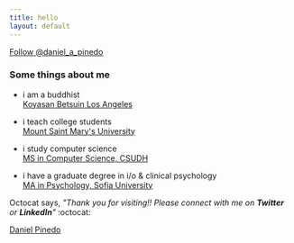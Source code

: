 ```yaml
---
title: hello
layout: default
---
```


<a href="https://twitter.com/daniel_a_pinedo" class="twitter-follow-button" data-show-count="false">Follow @daniel_a_pinedo</a><script async src="//platform.twitter.com/widgets.js" charset="utf-8"></script>

### Some things about me

* i am a buddhist  
[Koyasan Betsuin Los Angeles](http://www.koyasanbetsuin.org/)

* i teach college students  
[Mount Saint Mary's University](https://www.msmu.edu/)

* i study computer science  
[MS in Computer Science, CSUDH](http://csc.csudh.edu/)

* i have a graduate degree in i/o & clinical psychology  
[MA in Psychology, Sofia University](http://www.sofia.edu/)

Octocat says, *"Thank you for visiting!! Please connect with me on __Twitter__ or __LinkedIn__"*  :octocat:

<script type="text/javascript" src="https://platform.linkedin.com/badges/js/profile.js" async defer></script>
<div class="LI-profile-badge"  data-version="v1" data-size="medium" data-locale="en_US" data-type="horizontal" data-theme="dark" data-vanity="danielpinedo"><a class="LI-simple-link" href='https://www.linkedin.com/in/danielpinedo?trk=profile-badge'>Daniel Pinedo</a></div>
